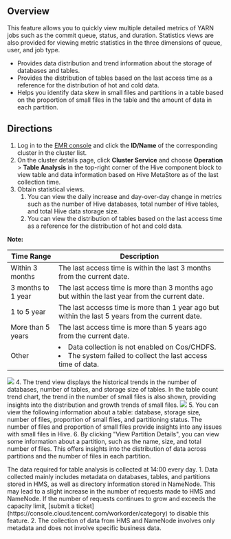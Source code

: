 ## Overview
This feature allows you to quickly view multiple detailed metrics of YARN jobs such as the commit queue, status, and duration. Statistics views are also provided for viewing metric statistics in the three dimensions of queue, user, and job type.
- Provides data distribution and trend information about the storage of databases and tables.
- Provides the distribution of tables based on the last access time as a reference for the distribution of hot and cold data.
- Helps you identify data skew in small files and partitions in a table based on the proportion of small files in the table and the amount of data in each partition.

## Directions
1. Log in to the [EMR console](https://console.cloud.tencent.com/emr) and click the **ID/Name** of the corresponding cluster in the cluster list.
2. On the cluster details page, click **Cluster Service** and choose **Operation** > **Table Analysis** in the top-right corner of the Hive component block to view table and data information based on Hive MetaStore as of the last collection time.
3. Obtain statistical views.
	1. You can view the daily increase and day-over-day change in metrics such as the number of Hive databases, total number of Hive tables, and total Hive data storage size.
	2. You can view the distribution of tables based on the last access time as a reference for the distribution of hot and cold data.

**Note:**

| Time Range | Description | 
|---------|---------|
| Within 3 months | The last access time is within the last 3 months from the current date. | 
| 3 months to 1 year | The last access time is more than 3 months ago but within the last year from the current date. | 
| 1 to 5 year | The last accesss time is more than 1 year ago but within the last 5 years from the current date. | 
| More than 5 years | The last access time is more than 5 years ago from the current date. | 
| Other | <li> Data collection is not enabled on Cos/CHDFS. <li> The system failed to collect the last access time of data. | 

![](https://staticintl.cloudcachetci.com/yehe/backend-news/uGzr569_%E5%9B%BD%E9%99%8510%E5%92%8C11.png)
4. The trend view displays the historical trends in the number of databases, number of tables, and storage size of tables. In the table count trend chart, the trend in the number of small files is also shown, providing insights into the distribution and growth trends of small files.
![](https://staticintl.cloudcachetci.com/yehe/backend-news/uGzr569_%E5%9B%BD%E9%99%8510%E5%92%8C11.png)
5. You can view the following information about a table: database, storage size, number of files, proportion of small files, and partitioning status. The number of files and proportion of small files provide insights into any issues with small files in Hive.
6. By clicking "View Partition Details", you can view some information about a partition, such as the name, size, and total number of files. This offers insights into the distribution of data across partitions and the number of files in each partition.

<dx-alert infotype="alarm" title="Risk description">
The data required for table analysis is collected at 14:00 every day.
1. Data collected mainly includes metadata on databases, tables, and partitions stored in HMS, as well as directory information stored in NameNode. This may lead to a slight increase in the number of requests made to HMS and NameNode. If the number of requests continues to grow and exceeds the capacity limit, [submit a ticket](https://console.cloud.tencent.com/workorder/category) to disable this feature. 
2. The collection of data from HMS and NameNode involves only metadata and does not involve specific business data.
</dx-alert>



